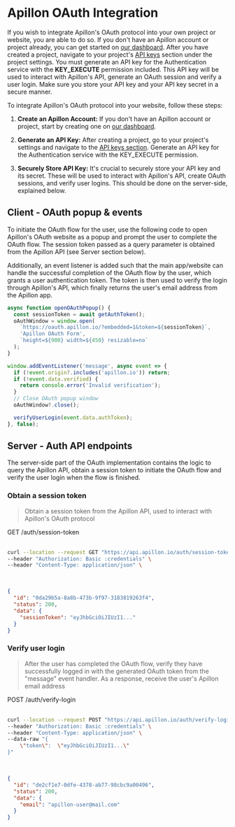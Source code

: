 # Apillon OAuth Integration

If you wish to integrate Apillon's OAuth protocol into your own project or website, you are able to do so. If you don't have an Apillon account or project already, you can get started on [our dashboard](https://app.apillon.io).
After you have created a project, navigate to your project's [API keys](https://app.apillon.io/dashboard/api-keys) section under the project settings. You must generate an API key for the Authentication service with the **KEY_EXECUTE** permission included. This API key will be used to interact with Apillon's API, generate an OAuth session and verify a user login. Make sure you store your API key and your API key secret in a secure manner.

To integrate Apillon's OAuth protocol into your website, follow these steps:

1. **Create an Apillon Account:** If you don't have an Apillon account or project, start by creating one on [our dashboard](https://app.apillon.io).

2. **Generate an API Key:** After creating a project, go to your project's settings and navigate to the [API keys section](https://app.apillon.io/dashboard/api-keys). Generate an API key for the Authentication service with the KEY_EXECUTE permission.

3. **Securely Store API Key:** It's crucial to securely store your API key and its secret. These will be used to interact with Apillon's API, create OAuth sessions, and verify user logins. This should be done on the server-side, explained below.

## Client - OAuth popup & events

To initiate the OAuth flow for the user, use the following code to open Apillon's OAuth website as a popup and prompt the user to complete the OAuth flow. The session token passed as a query parameter is obtained from the Apillon API (see Server section below).

Additionally, an event listener is added such that the main app/website can handle the successful completion of the OAuth flow by the user, which grants a user authentication token. The token is then used to verify the login through Apillon's API, which finally returns the user's email address from the Apillon app.

```js
async function openOAuthPopup() {
  const sessionToken = await getAuthToken();
  oAuthWindow = window.open(
    `https://oauth.apillon.io/?embedded=1&token=${sessionToken}`,
    'Apillon OAuth Form',
    `height=${900} width=${450} resizable=no`
  );
}

window.addEventListener('message', async event => {
  if (!event.origin?.includes('apillon.io')) return;
  if (!event.data.verified) {
    return console.error('Invalid verification');
  }
  // Close OAuth popup window
  oAuthWindow?.close();

  verifyUserLogin(event.data.authToken);
}, false);
```
## Server - Auth API endpoints
The server-side part of the OAuth implementation contains the logic to query the Apillon API, obtain a session token to initiate the OAuth flow and verify the user login when the flow is finished.

### Obtain a session token

> Obtain a session token from the Apillon API, used to interact with Apillon's OAuth protocol

<div class="request-url">GET /auth/session-token</div>

<div class="split_content">
  <div class="split_side">
    <br>
    <CodeGroup>
        <CodeGroupItem title="cURL" active>

```sh
curl --location --request GET "https://api.apillon.io/auth/session-token" \
--header "Authorization: Basic :credentials" \
--header "Content-Type: application/json" \
```

  </CodeGroupItem>
</CodeGroup>
  </div>
  <div class="split_side">
  <br>
  <CodeGroup>
    <CodeGroupItem title="Response">

```json
{
  "id": "0da29b5a-8a8b-473b-9f97-3183819263f4",
  "status": 200,
  "data": {
    "sessionToken": "eyJhbGciOiJIUzI1..."
  }
}
```

  </CodeGroupItem>
  </CodeGroup>

  </div>
</div>

### Verify user login

> After the user has completed the OAuth flow, verify they have successfully logged in with the generated OAuth token from the "message" event handler. As a response, receive the user's Apillon email address

<div class="request-url">POST /auth/verify-login</div>

<div class="split_content">
  <div class="split_side">
    <br>
    <CodeGroup>
        <CodeGroupItem title="cURL" active>

```sh
curl --location --request POST "https://api.apillon.io/auth/verify-login" \
--header "Authorization: Basic :credentials" \
--header "Content-Type: application/json" \
--data-raw "{
    \"token\":  \"eyJhbGciOiJIUzI1...\"
}"
```

  </CodeGroupItem>
</CodeGroup>
  </div>
  <div class="split_side">
  <br>
  <CodeGroup>
    <CodeGroupItem title="Response">

```json
{
  "id": "de2cf1e7-0dfe-4378-ab77-98cbc9a00496",
  "status": 200,
  "data": {
    "email": "apillon-user@mail.com"
  }
}
```

  </CodeGroupItem>
  </CodeGroup>

  </div>
</div>


